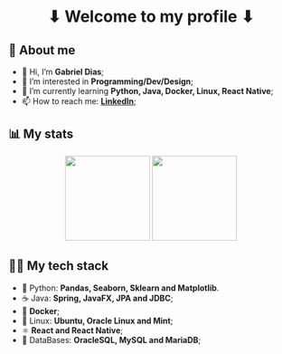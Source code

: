 <h1 align="center">⬇ Welcome to my profile ⬇</h1>

## 📖 About me

- 👋 Hi, I’m **Gabriel Dias**;
- 👀 I’m interested in **Programming/Dev/Design**;
- 🌱 I’m currently learning **Python, Java, Docker, Linux, React Native**;
- 📫 How to reach me: **<a href="https://www.linkedin.com/in/gabrielfurlaneti">LinkedIn</a>**;

## 📊 My stats

<div align="center">
	<img height="150em" src="https://github-readme-stats.vercel.app/api?username=DabGias&theme=onedark&show_icons=true&hide_title=true" />
	<img height="150em" src="https://github-readme-stats.vercel.app/api/top-langs/?username=DabGias&theme=onedark&layout=compact&hide_title=true" />
</div>

## 👨‍💻 My tech stack

- 🐍 Python: **Pandas, Seaborn, Sklearn and Matplotlib**.
- ☕ Java: **Spring, JavaFX, JPA and JDBC**;
- 🐋 **Docker**;
- 🐧 Linux: **Ubuntu, Oracle Linux and Mint**;
- ⚛ **React and React Native**;
- 🔋 DataBases: **OracleSQL, MySQL and MariaDB**;
